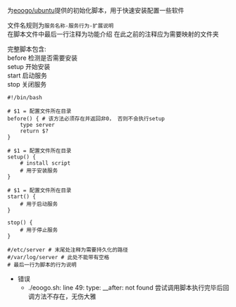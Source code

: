 为[eoogo/ubuntu](https://github.com/eoogo/docker-ubuntu)提供的初始化脚本，用于快速安装配置一些软件 

文件名规则为`服务名称-服务行为-扩展说明`  
在脚本文件中最后一行注释为功能介绍
在此之前的注释应为需要映射的文件夹

完整脚本包含:  
before 检测是否需要安装  
setup   开始安装  
start   启动服务  
stop    关闭服务  

```shell
#!/bin/bash

# $1 = 配置文件所在目录
before() { # 该方法必须存在并返回非0， 否则不会执行setup
    type server
    return $?
}

# $1 = 配置文件所在目录
setup() {
    # install script
    # 用于安装服务
}

# $1 = 配置文件所在目录
start() {
    # 用于启动服务
}

stop() {
    # 用于停止服务
}

#/etc/server # 末尾处注释为需要持久化的路径
#/var/log/server # 此处不能带有空格
# 最后一行为脚本的行为说明
```

- 错误
    - ./eoogo.sh: line 49: type: __after: not found
       尝试调用脚本执行完毕后回调方法不存在，无伤大雅